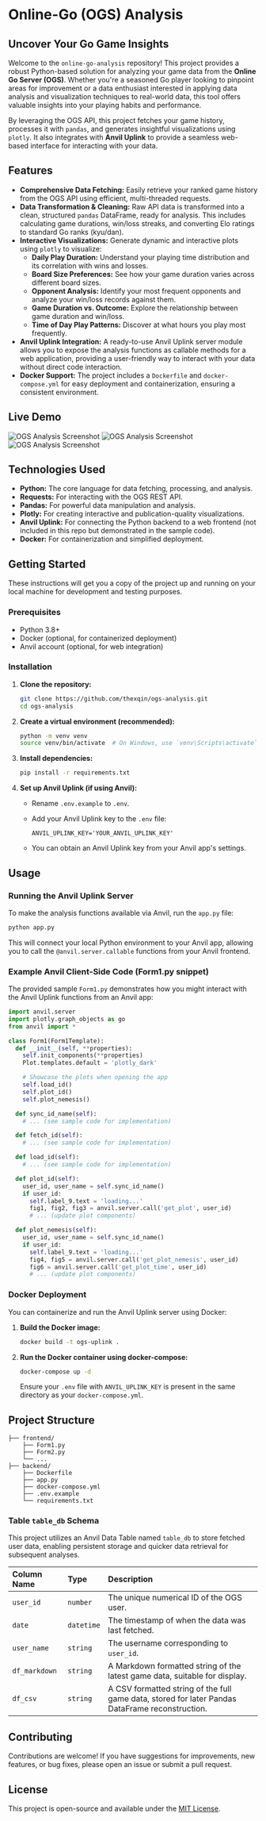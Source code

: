 # Online-Go (OGS) Analysis

## Uncover Your Go Game Insights

Welcome to the `online-go-analysis` repository\! This project provides a robust Python-based solution for analyzing your game data from the **Online Go Server (OGS)**. Whether you're a seasoned Go player looking to pinpoint areas for improvement or a data enthusiast interested in applying data analysis and visualization techniques to real-world data, this tool offers valuable insights into your playing habits and performance.

By leveraging the OGS API, this project fetches your game history, processes it with `pandas`, and generates insightful visualizations using `plotly`. It also integrates with **Anvil Uplink** to provide a seamless web-based interface for interacting with your data.

## Features

  * **Comprehensive Data Fetching:** Easily retrieve your ranked game history from the OGS API using efficient, multi-threaded requests.
  * **Data Transformation & Cleaning:** Raw API data is transformed into a clean, structured `pandas` DataFrame, ready for analysis. This includes calculating game durations, win/loss streaks, and converting Elo ratings to standard Go ranks (kyu/dan).
  * **Interactive Visualizations:** Generate dynamic and interactive plots using `plotly` to visualize:
      * **Daily Play Duration:** Understand your playing time distribution and its correlation with wins and losses.
      * **Board Size Preferences:** See how your game duration varies across different board sizes.
      * **Opponent Analysis:** Identify your most frequent opponents and analyze your win/loss records against them.
      * **Game Duration vs. Outcome:** Explore the relationship between game duration and win/loss.
      * **Time of Day Play Patterns:** Discover at what hours you play most frequently.
  * **Anvil Uplink Integration:** A ready-to-use Anvil Uplink server module allows you to expose the analysis functions as callable methods for a web application, providing a user-friendly way to interact with your data without direct code interaction.
  * **Docker Support:** The project includes a `Dockerfile` and `docker-compose.yml` for easy deployment and containerization, ensuring a consistent environment.

## Live Demo

![OGS Analysis Screenshot](project_screenshot1.png)
![OGS Analysis Screenshot](project_screenshot2.png)
![OGS Analysis Screenshot](project_screenshot3.png)

## Technologies Used

  * **Python:** The core language for data fetching, processing, and analysis.
  * **Requests:** For interacting with the OGS REST API.
  * **Pandas:** For powerful data manipulation and analysis.
  * **Plotly:** For creating interactive and publication-quality visualizations.
  * **Anvil Uplink:** For connecting the Python backend to a web frontend (not included in this repo but demonstrated in the sample code).
  * **Docker:** For containerization and simplified deployment.

## Getting Started

These instructions will get you a copy of the project up and running on your local machine for development and testing purposes.

### Prerequisites

  * Python 3.8+
  * Docker (optional, for containerized deployment)
  * Anvil account (optional, for web integration)

### Installation

1.  **Clone the repository:**

    ```bash
    git clone https://github.com/thexqin/ogs-analysis.git
    cd ogs-analysis
    ```

2.  **Create a virtual environment (recommended):**

    ```bash
    python -m venv venv
    source venv/bin/activate  # On Windows, use `venv\Scripts\activate`
    ```

3.  **Install dependencies:**

    ```bash
    pip install -r requirements.txt
    ```

4.  **Set up Anvil Uplink (if using Anvil):**

      * Rename `.env.example` to `.env`.

      * Add your Anvil Uplink key to the `.env` file:

        ```
        ANVIL_UPLINK_KEY='YOUR_ANVIL_UPLINK_KEY'
        ```

      * You can obtain an Anvil Uplink key from your Anvil app's settings.

## Usage

### Running the Anvil Uplink Server

To make the analysis functions available via Anvil, run the `app.py` file:

```bash
python app.py
```

This will connect your local Python environment to your Anvil app, allowing you to call the `@anvil.server.callable` functions from your Anvil frontend.

### Example Anvil Client-Side Code (Form1.py snippet)

The provided sample `Form1.py` demonstrates how you might interact with the Anvil Uplink functions from an Anvil app:

```python
import anvil.server
import plotly.graph_objects as go
from anvil import *

class Form1(Form1Template):
  def __init__(self, **properties):
    self.init_components(**properties)
    Plot.templates.default = 'plotly_dark'

    # Showcase the plots when opening the app
    self.load_id()
    self.plot_id()
    self.plot_nemesis()

  def sync_id_name(self):
    # ... (see sample code for implementation)

  def fetch_id(self):
    # ... (see sample code for implementation)

  def load_id(self):
    # ... (see sample code for implementation)

  def plot_id(self):
    user_id, user_name = self.sync_id_name()
    if user_id:
      self.label_9.text = 'loading...'
      fig1, fig2, fig3 = anvil.server.call('get_plot', user_id)
      # ... (update plot components)

  def plot_nemesis(self):
    user_id, user_name = self.sync_id_name()
    if user_id:
      self.label_9.text = 'loading...'
      fig4, fig5 = anvil.server.call('get_plot_nemesis', user_id)
      fig6 = anvil.server.call('get_plot_time', user_id)
      # ... (update plot components)
```

### Docker Deployment

You can containerize and run the Anvil Uplink server using Docker:

1.  **Build the Docker image:**

    ```bash
    docker build -t ogs-uplink .
    ```

2.  **Run the Docker container using docker-compose:**

    ```bash
    docker-compose up -d
    ```

    Ensure your `.env` file with `ANVIL_UPLINK_KEY` is present in the same directory as your `docker-compose.yml`.

## Project Structure

```
├── frontend/
    ├── Form1.py
    ├── Form2.py
    └── ...
├── backend/
    ├── Dockerfile
    ├── app.py
    ├── docker-compose.yml
    ├── .env.example
    └── requirements.txt
```

### Table `table_db` Schema

This project utilizes an Anvil Data Table named `table_db` to store fetched user data, enabling persistent storage and quicker data retrieval for subsequent analyses.

| Column Name   | Type       | Description                                   |
| :------------ | :--------- | :-------------------------------------------- |
| `user_id`     | `number`   | The unique numerical ID of the OGS user.      |
| `date`        | `datetime` | The timestamp of when the data was last fetched. |
| `user_name`   | `string`   | The username corresponding to `user_id`.      |
| `df_markdown` | `string`   | A Markdown formatted string of the latest game data, suitable for display. |
| `df_csv`      | `string`   | A CSV formatted string of the full game data, stored for later Pandas DataFrame reconstruction. |

## Contributing

Contributions are welcome\! If you have suggestions for improvements, new features, or bug fixes, please open an issue or submit a pull request.

## License

This project is open-source and available under the [MIT License](https://www.google.com/search?q=LICENSE).
